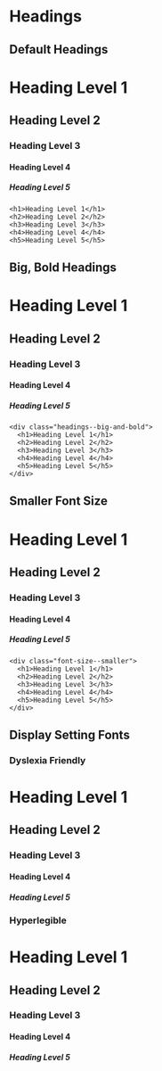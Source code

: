 # Headings

## Default Headings

<h1>Heading Level 1</h1>
<h2>Heading Level 2</h2>
<h3>Heading Level 3</h3>
<h4>Heading Level 4</h4>
<h5>Heading Level 5</h5>

    <h1>Heading Level 1</h1>
    <h2>Heading Level 2</h2>
    <h3>Heading Level 3</h3>
    <h4>Heading Level 4</h4>
    <h5>Heading Level 5</h5>


## Big, Bold Headings

<div class="headings--big-and-bold">   
  <h1>Heading Level 1</h1>
  <h2>Heading Level 2</h2>
  <h3>Heading Level 3</h3>
  <h4>Heading Level 4</h4>
  <h5>Heading Level 5</h5>
</div>

    <div class="headings--big-and-bold">   
      <h1>Heading Level 1</h1>
      <h2>Heading Level 2</h2>
      <h3>Heading Level 3</h3>
      <h4>Heading Level 4</h4>
      <h5>Heading Level 5</h5>
    </div>

## Smaller Font Size

<div class="font-size--smaller">   
  <h1>Heading Level 1</h1>
  <h2>Heading Level 2</h2>
  <h3>Heading Level 3</h3>
  <h4>Heading Level 4</h4>
  <h5>Heading Level 5</h5>
</div>

    <div class="font-size--smaller">   
      <h1>Heading Level 1</h1>
      <h2>Heading Level 2</h2>
      <h3>Heading Level 3</h3>
      <h4>Heading Level 4</h4>
      <h5>Heading Level 5</h5>
    </div>

## Display Setting Fonts


### Dyslexia Friendly
<div class="font--dyslexia-friendly">   
  <h1>Heading Level 1</h1>
  <h2>Heading Level 2</h2>
  <h3>Heading Level 3</h3>
  <h4>Heading Level 4</h4>
  <h5>Heading Level 5</h5>
</div>

### Hyperlegible
<div class="font--hyperlegible">   
  <h1>Heading Level 1</h1>
  <h2>Heading Level 2</h2>
  <h3>Heading Level 3</h3>
  <h4>Heading Level 4</h4>
  <h5>Heading Level 5</h5>
</div>
